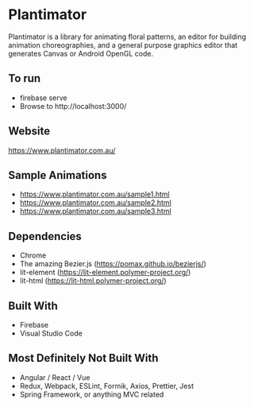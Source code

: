 ﻿# Plantimator

Plantimator is a library for animating floral patterns, an editor for building animation choreographies, and a general purpose graphics editor that generates Canvas or Android OpenGL code.

## To run
- firebase serve
- Browse to http://localhost:3000/

## Website
https://www.plantimator.com.au/

## Sample Animations
- https://www.plantimator.com.au/sample1.html  
- https://www.plantimator.com.au/sample2.html  
- https://www.plantimator.com.au/sample3.html  

## Dependencies
- Chrome
- The amazing Bezier.js (https://pomax.github.io/bezierjs/)
- lit-element (https://lit-element.polymer-project.org/)
- lit-html (https://lit-html.polymer-project.org/)

## Built With
- Firebase
- Visual Studio Code

## Most Definitely Not Built With
- Angular / React / Vue
- Redux, Webpack, ESLint, Formik, Axios, Prettier, Jest
- Spring Framework, or anything MVC related
